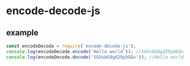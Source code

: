 # encode-decode-js

## example

```js
const encodeDecode = require('encode-decode-js');
console.log(encodeDecode.encode('Hello world')); //SGVsbG8gd29ybGQ=
console.log(encodeDecode.decode('SGVsbG8gd29ybGQ=')); //Hello world
```
